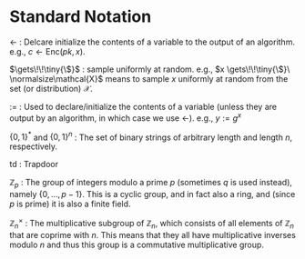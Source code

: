 # Standard Notation

$\gets$
: Delcare initialize the contents of a variable to the output of an algorithm. e.g., $c \gets \mathsf{Enc}(pk, x)$.

$\gets\!\!\tiny{\$}$
: sample uniformly at random. e.g., $x \gets\!\!\tiny{\$}\ \normalsize\mathcal{X}$ means to sample $x$ uniformly at random from the set (or distribution) $\mathcal{X}$.

$:=$
: Used to declare/initialize the contents of a variable (unless they are output by an algorithm, in which case we use $\gets$). e.g., $y := g^x$

$\{0,1\}^*$ and $\{0,1\}^n$
: The set of binary strings of arbitrary length and length $n$, respectively.

$\mathsf{td}$
: Trapdoor

$\mathbb{Z}_p$
: The group of integers modulo a prime $p$ (sometimes $q$ is used instead), namely $\{0,\dots,p-1\}$. This is a cyclic group, and in fact also a ring, and (since $p$ is prime) it is also a finite field. 

$\mathbb{Z}_n^\times$
: The multiplicative subgroup of $\mathbb{Z}_n$, which consists of all elements of $\mathbb{Z}_n$ that are coprime with $n$. This means that they all have multiplicative inverses modulo $n$ and thus this group is a commutative multiplicative group.